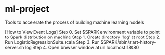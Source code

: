 # ml-project
Tools to accelerate the process of building machine learning models

[How to View Event Logs]
Step 0. Set $SPARK environment variable to point to Spark distribution on machine
Step 1. Create directory 'log' at root
Step 2. Run LogisticRegressionSuite.scala
Step 3. Run $SPARK/sbin/start-history-server.sh log
Step 4. Open browser window at url localhost:18080